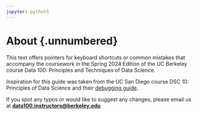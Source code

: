 ```yaml
---
jupyter: python3
---
```


# About {.unnumbered}

This text offers pointers for keyboard shortcuts or common mistakes that accompany the coursework in the Spring 2024 Edition of the UC Berkeley course Data 100: Principles and Techniques of Data Science. 

Inspiration for this guide was taken from the UC San Diego course DSC 10: Principles of Data Science and their [debugging guide](https://dsc10.com/debugging/).

If you spot any typos or would like to suggest any changes, please email us at **data100.instructors@berkeley.edu**
